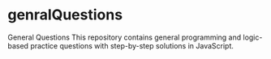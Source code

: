 # genralQuestions
General Questions This repository contains general programming and logic-based practice questions with step-by-step solutions in JavaScript.
